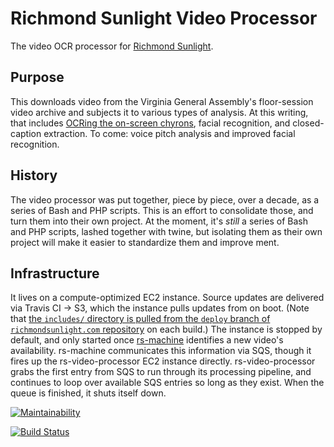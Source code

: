# Richmond Sunlight Video Processor
The video OCR processor for [Richmond Sunlight](/openva/richmondsunlight.com/).

## Purpose
This downloads video from the Virginia General Assembly's floor-session video archive and subjects it to various types of analysis. At this writing, that includes [OCRing the on-screen chyrons](https://waldo.jaquith.org/blog/2011/02/ocr-video/), facial recognition, and closed-caption extraction. To come: voice pitch analysis and improved facial recognition.

## History
The video processor was put together, piece by piece, over a decade, as a series of Bash and PHP scripts. This is an effort to consolidate those, and turn them into their own project. At the moment, it's _still_ a series of Bash and PHP scripts, lashed together with twine, but isolating them as their own project will make it easier to standardize them and improve ment.

## Infrastructure
It lives on a compute-optimized EC2 instance. Source updates are delivered via Travis CI -> S3, which the instance pulls updates from on boot. (Note that [the `includes/` directory is pulled from the `deploy` branch of `richmondsunlight.com` repository](https://github.com/openva/richmondsunlight.com/tree/deploy/htdocs/includes) on each build.) The instance is stopped by default, and only started once [rs-machine](https://github.com/openva/rs-machine/) identifies a new video's availability. rs-machine communicates this information via SQS, though it fires up the rs-video-processor EC2 instance directly. rs-video-processor grabs the first entry from SQS to run through its processing pipeline, and continues to loop over available SQS entries so long as they exist. When the queue is finished, it shuts itself down.

[![Maintainability](https://api.codeclimate.com/v1/badges/01e66f67b95ef85f85cd/maintainability)](https://codeclimate.com/github/openva/rs-video-processor/maintainability)

[![Build Status](https://travis-ci.org/openva/rs-video-processor.svg?branch=master)](https://travis-ci.org/openva/rs-video-processor)
